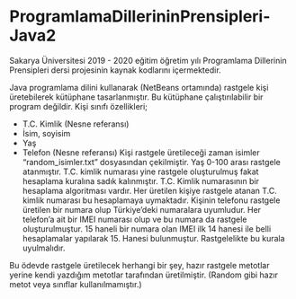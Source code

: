 # ProgramlamaDillerininPrensipleri-Java2

Sakarya Üniversitesi 2019 - 2020 eğitim öğretim yılı Programlama Dillerinin Prensipleri dersi projesinin kaynak kodlarını içermektedir.

Java programlama dilini kullanarak (NetBeans ortamında) rastgele kişi üretebilerek kütüphane tasarlanmıştır. Bu kütüphane çalıştırılabilir bir program değildir. Kişi sınıfı özellikleri;
- T.C. Kimlik (Nesne referansı)
- İsim, soyisim
- Yaş
- Telefon (Nesne referansı)
Kişi rastgele üretileceği zaman isimler “random_isimler.txt” dosyasından çekilmiştir. Yaş 0-100 arası rastgele atanmıştır. T.C. kimlik numarası yine rastgele oluşturulmuş fakat hesaplama kuralına sadık kalınmıştır. T.C. Kimlik numarasının bir hesaplama algoritması vardır. Her üretilen kişiye rastgele atanan T.C. kimlik numarası bu hesaplamaya uymaktadır. Kişinin telefonu rastgele üretilen bir numara olup Türkiye’deki numaralara uyumludur. Her telefon’a ait bir IMEI numarası olup ve bu numara da rastgele oluşturulmuştur. 15 haneli bir numara olan IMEI ilk 14 hanesi ile belli hesaplamalar yapılarak 15. Hanesi bulunmuştur. Rastgelelikte bu kurala uyulmalıdır.

Bu ödevde rastgele üretilecek herhangi bir şey, hazır rastgele metotlar yerine kendi yazdığım metotlar tarafından üretilmiştir. (Random gibi hazır metot veya sınıflar kullanılmamıştır.)
